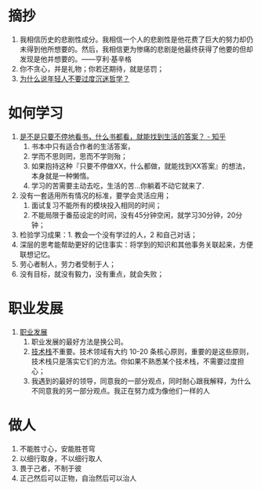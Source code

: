 # 摘抄

1. 我相信历史的悲剧性成分。我相信一个人的悲剧性是他花费了巨大的努力却仍未得到他所想要的。然后，我相信更为惨痛的悲剧是他最终获得了他要的但却发现是他并想要的。——亨利·基辛格
2. 你不贪心，并是礼物；你若还期待，就是惩罚；
3. [为什么说年轻人不要过度沉迷哲学？](https://www.zhihu.com/question/560839187/answer/3111952425)


# 如何学习

1. [是不是只要不停地看书，什么书都看，就能找到生活的答案？ - 知乎](https://www.zhihu.com/question/610389488)
   1. 书本中只有适合作者的生活答案，
   2. 学而不思则罔，思而不学则殆；
   3. 如果抱持这种『只要不停做XX，什么都做，就能找到XX答案』的想法，本身就是一种懒惰。
   4. 学习的苦需要主动去吃，生活的苦...你躺着不动它就来了.
2. 没有一套适用所有情况的标准，要学会灵活应用；
   1. 面试复习不能所有的模块投入相同的时间；
   2. 不能局限于番茄设定的时间，没有45分钟空闲，就学习30分钟，20分钟；
3. 检验学习成果：1. 教会一个没有学过的人，2 和自己对话；
4. 深层的思考能帮助更好的记住事实：将学到的知识和其他事务关联起来，方便联想记忆。
5. 劳心者制人，劳力者受制于人；
6. 没有目标，就没有毅力，没有重点，就会失败；

# 职业发展

1. [职业发展](https://www.zhihu.com/question/477909242/answer/2120054141)
   1. 职业发展的最好方法是换公司。
   2. [技术栈](https://zhida.zhihu.com/search?q=%E6%8A%80%E6%9C%AF%E6%A0%88&zhida_source=entity&is_preview=1)不重要。技术领域有大约 10-20 条核心原则，重要的是这些原则，技术栈只是落实它们的方法。你如果不熟悉某个技术栈，不需要过度担心；
   3. 我遇到的最好的领导，同意我的一部分观点，同时耐心跟我解释，为什么不同意我的另一部分观点。我正在努力成为像他们一样的人

# 做人

1. 不能胜寸心，安能胜苍穹
2. 以细行取身，不以细行取人
3. 畏于己者，不制于彼
4. 正己然后可以正物，自治然后可以治人